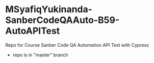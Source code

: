 # MSyafiqYukinanda-SanberCodeQAAuto-B59-AutoAPITest
Repo for Course Sanber Code QA Automation API Test with Cypress
- repo is in "master" branch
